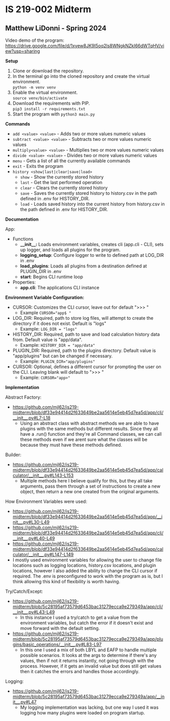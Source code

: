 # IS 219-002 Midterm
## Matthew LiDonni - Spring 2024

Video demo of the program: https://drive.google.com/file/d/1xyew8JK9I5oq2ls8WNgkNZkI66dWTqHV/view?usp=sharing

**Setup**
1. Clone or download the repository.
2. In the terminal go into the cloned repository and create the virtual environment.<br>`python -m venv venv`
3. Enable the virtual environment.<br>`source venv/bin/activate`
4. Download the requirements with PIP. <br> `pip3 install -r requirements.txt`
5. Start the program with `python3 main.py`

**Commands**
- `add <value> <value>` - Adds two or more values numeric values
- `subtract <value> <value>` - Subtracts two or more values numeric values
- `multiply<value> <value>` - Multiplies two or more values numeric values
- `divide <value> <value>` - Divides two or more values numeric values
- `menu` - Gets a list of all the currently available commands
- `exit` - Exits the program
- `history <show|last|clear|save|load>`
	- `show` - Show the currently stored history
	- `last` - Get the last performed operation
	- `clear` - Clears the currently stored history
	- `save` - Saves the currently stored history to history.csv in the path defined in .env for HISTORY_DIR.
	- `load` - Loads saved history into the current history from history.csv in the path defined in .env for HISTORY_DIR.

**Documentation**

App: 	
- Functions
	- **\_\_init__:** Loads environment variables, creates cli (app.cli - CLI), sets up logger, and loads all plugins for the program.
	- **logging_setup**: Configure logger to write to defined path at LOG_DIR in .env
	- **load_plugins**: Loads all plugins from a destination defined at PLUGIN_DIR in .env
	- **start**: Begins CLI runtime loop
- Properties:
	-  **app.cli**: The applications CLI instance

**Environment Variable Configuration:**
- CURSOR: Customizes the CLI cursor, leave out for default ">>> "
  	- Example `CURSOR="app$ "`
- LOG_DIR: Required, path to store log files, will attempt to create the directory if it does not exist. Default is "logs"
	- Example: `LOG_DIR = "logs"`
- HISTORY_DIR: Required, path to save and load calculation history data from. Default value is "app/data".
	- Example: `HISTORY_DIR = "app/data"`
- PLUGIN_DIR: Required, path to the plugins directory. Default value is "app/plugins" but can be changed if necessary.
	- Example: `PLUGIN_DIR="app/plugins"`
- CURSOR: Optional, defines a different cursor for prompting the user on the CLI. Leaving blank will default to ">>> "
	- Example: `CURSOR="app>"`

**Implementation**

Abstract Factory:
- https://github.com/mjl62/is219-midterm/blob/df33e94414d2f633649be2aa5614e5eb45d7ea5d/app/cli/__init__.py#L7-L18
	- Using an abstract class with abstract methods we are able to have plugins with the same methods but different results. Since they all have a .run() function and they're all Command classes, we can call these methods even if we arent sure what the classes will be because they must have these methods defined.

Builder:
- https://github.com/mjl62/is219-midterm/blob/df33e94414d2f633649be2aa5614e5eb45d7ea5d/app/calculator/__init__.py#L143-L153
	- Multiple methods here I believe qualify for this, but they all take arguments, pass them through a set of instructions to create a new object, then return a new one created from the original arguments.

How Environment Variables were used:
- https://github.com/mjl62/is219-midterm/blob/df33e94414d2f633649be2aa5614e5eb45d7ea5d/app/__init__.py#L30-L49
- https://github.com/mjl62/is219-midterm/blob/df33e94414d2f633649be2aa5614e5eb45d7ea5d/app/cli/__init__.py#L40-L49
- https://github.com/mjl62/is219-midterm/blob/df33e94414d2f633649be2aa5614e5eb45d7ea5d/app/calculator/__init__.py#L147-L149
- I mostly used environment variables for allowing the user to change file locations such as logging locations, history.csv locations, and plugin locations, however I also added the ability to change the CLI cursor if required. The .env is preconfigured to work with the program as is, but I think allowing this kind of flexibility is worth having.


Try/Catch/Except:
- https://github.com/mjl62/is219-midterm/blob/5c28195af73579d6453bac31279ecca9e279349a/app/cli/__init__.py#L43-L49
	- In this instance I used a try/catch to get a value from the environment variables, but catch the error if it doesn't exist and move forward with the default setting.
 - https://github.com/mjl62/is219-midterm/blob/5c28195af73579d6453bac31279ecca9e279349a/app/plugins/basic_operations/__init__.py#L83-L97
 	- In this one I used a mix of both LBYL and EAFP to handle multiple possible scenarios. It looks at the args to determine if there's any values, then if not it returns instantly, not going through with the process. However, if it gets an invalid value but does still get values then it catches the errors and handles those accordingly.

Logging:
- https://github.com/mjl62/is219-midterm/blob/5c28195af73579d6453bac31279ecca9e279349a/app/__init__.py#L47
	- My logging implementation was lacking, but one way I used it was logging how many plugins were loaded on program startup.
